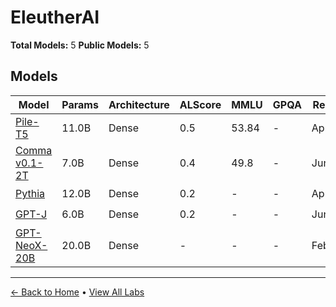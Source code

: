 # EleutherAI

**Total Models:** 5
**Public Models:** 5

## Models

| Model | Params | Architecture | ALScore | MMLU | GPQA | Released | Status |
|-------|--------|--------------|---------|------|------|----------|--------|
| [Pile-T5](../models/eleutherai/pile-t5.md) | 11.0B | Dense | 0.5 | 53.84 | - | Apr/2024 | 🟢 |
| [Comma v0.1-2T](../models/eleutherai/comma-v01-2t.md) | 7.0B | Dense | 0.4 | 49.8 | - | Jun/2025 | 🟢 |
| [Pythia](../models/eleutherai/pythia.md) | 12.0B | Dense | 0.2 | - | - | Apr/2023 | 🟢 |
| [GPT-J](../models/eleutherai/gpt-j.md) | 6.0B | Dense | 0.2 | - | - | Jun/2021 | 🟢 |
| [GPT-NeoX-20B](../models/eleutherai/gpt-neox-20b.md) | 20.0B | Dense | - | - | - | Feb/2022 | 🟢 |

---

[← Back to Home](../README.md) • [View All Labs](../labs/)
